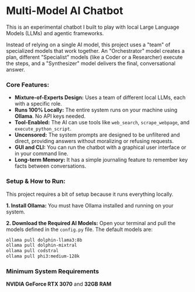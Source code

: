 # Multi-Model AI Chatbot

This is an experimental chatbot I built to play with local Large Language Models (LLMs) and agentic frameworks.

Instead of relying on a single AI model, this project uses a "team" of specialized models that work together. An "Orchestrator" model creates a plan, different "Specialist" models (like a Coder or a Researcher) execute the steps, and a "Synthesizer" model delivers the final, conversational answer.

### Core Features:

*   **Mixture-of-Experts Design:** Uses a team of different local LLMs, each with a specific role.
*   **Runs 100% Locally:** The entire system runs on your machine using **Ollama**. No API keys needed.
*   **Tool-Enabled:** The AI can use tools like `web_search`, `scrape_webpage`, and `execute_python_script`.
*   **Uncensored:** The system prompts are designed to be unfiltered and direct, providing answers without moralizing or refusing requests.
*   **GUI and CLI:** You can run the chatbot with a graphical user interface or in your command line.
*   **Long-term Memory:** It has a simple journaling feature to remember key facts between conversations.

### Setup & How to Run:

This project requires a bit of setup because it runs everything locally.

**1. Install Ollama:**
You must have Ollama installed and running on your system.

**2. Download the Required AI Models:**
Open your terminal and pull the models defined in the `config.py` file. The default models are:
```bash
ollama pull dolphin-llama3:8b
ollama pull dolphin-mixtral
ollama pull codstral
ollama pull phi3:medium-128k
```


### Minimum System Requirements

**NVIDIA GeForce RTX 3070**
and
**32GB RAM**
